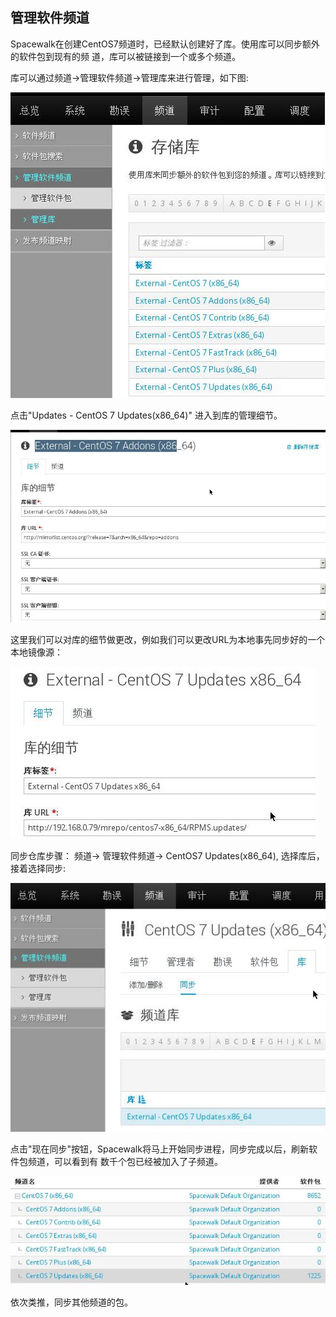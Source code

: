 ## 管理软件频道
Spacewalk在创建CentOS7频道时，已经默认创建好了库。使用库可以同步额外的软件包到现有的频
道，库可以被链接到一个或多个频道。     

库可以通过频道->管理软件频道->管理库来进行管理，如下图:     

![/images/2015_09_10_09_48_25_503x489.jpg](/images/2015_09_10_09_48_25_503x489.jpg)    

点击"Updates - CentOS 7 Updates(x86_64)" 进入到库的管理细节。    

![/images/2015_09_10_10_49_15_813x497.jpg](/images/2015_09_10_10_49_15_813x497.jpg)    

这里我们可以对库的细节做更改，例如我们可以更改URL为本地事先同步好的一个本地镜像源：     

![/images/2015_09_10_11_01_14_488x275.jpg](/images/2015_09_10_11_01_14_488x275.jpg)    

同步仓库步骤： 频道-> 管理软件频道-> CentOS7 Updates(x86_64), 选择库后，接着选择同步:    

![/images/2015_09_11_15_45_06_535x423.jpg](/images/2015_09_11_15_45_06_535x423.jpg)    

点击"现在同步"按钮，Spacewalk将马上开始同步进程，同步完成以后，刷新软件包频道，可以看到有
数千个包已经被加入了子频道。    

![/images/2015_09_11_15_48_36_654x225.jpg](/images/2015_09_11_15_48_36_654x225.jpg)    

依次类推，同步其他频道的包。     
